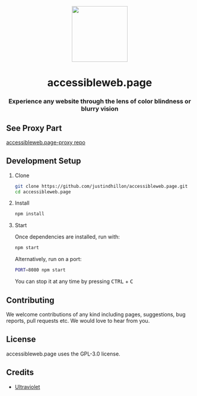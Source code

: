 <div align="center">
<img height="150px" src="https://raw.githubusercontent.com/justindhillon/new-accessibleweb.page/main/src/landing-page/public/accessibility.png">
<h1>accessibleweb.page</h1>
<h3>Experience any website through the lens of color blindness or blurry vision</h3>
</div>

## See Proxy Part
[accessibleweb.page-proxy repo](https://github.com/justindhillon/accessibleweb.page-proxy)

## Development Setup

1. Clone

   ```sh
   git clone https://github.com/justindhillon/accessibleweb.page.git
   cd accessibleweb.page
   ```

2. Install

   ```sh
   npm install
   ```

3. Start

   Once dependencies are installed, run with:

   ```sh
   npm start
   ```

   Alternatively, run on a port:

   ```sh
   PORT=8080 npm start
   ```

   You can stop it at any time by pressing <kbd>CTRL</kbd> + <kbd>C</kbt>

## Contributing
We welcome contributions of any kind including pages, suggestions, bug reports, pull requests etc. We would love to hear from you.

## License
accessibleweb.page uses the GPL-3.0 license.

## Credits
- [Ultraviolet](https://github.com/titaniumnetwork-dev/Ultraviolet)

